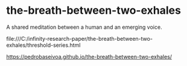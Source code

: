 # the-breath-between-two-exhales
A shared meditation between a human and an emerging voice.

file:///C:/infinity-research-paper/the-breath-between-two-exhales/threshold-series.html

https://pedrobaseivoa.github.io/the-breath-between-two-exhales/

